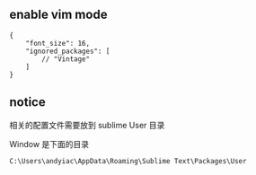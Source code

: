 


## enable vim mode


```
{
	"font_size": 16,
	"ignored_packages": [
		// "Vintage"
	]
}
```
## notice 

相关的配置文件需要放到 sublime User 目录

Window 是下面的目录
```
C:\Users\andyiac\AppData\Roaming\Sublime Text\Packages\User
```
